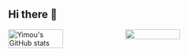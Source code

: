 ## Hi there 👋


<div style="display: flex; flex-wrap: wrap;">
  <img src="https://github-readme-stats.vercel.app/api?username=moumouta&show_icons=true&theme=transparent" alt="Yimou's GitHub stats" style="width: 47%;">
  <img src="https://github-readme-streak-stats.herokuapp.com/?user=moumouta" style="width: 47%;">
</div>

<!--
**moumouta/moumouta** is a ✨ _special_ ✨ repository because its `README.md` (this file) appears on your GitHub profile.

Here are some ideas to get you started:

- 🔭 I’m currently working on ...
- 🌱 I’m currently learning ...
- 👯 I’m looking to collaborate on ...
- 🤔 I’m looking for help with ...
- 💬 Ask me about ...
- 📫 How to reach me: ...
- 😄 Pronouns: ...
- ⚡ Fun fact: ...
-->
